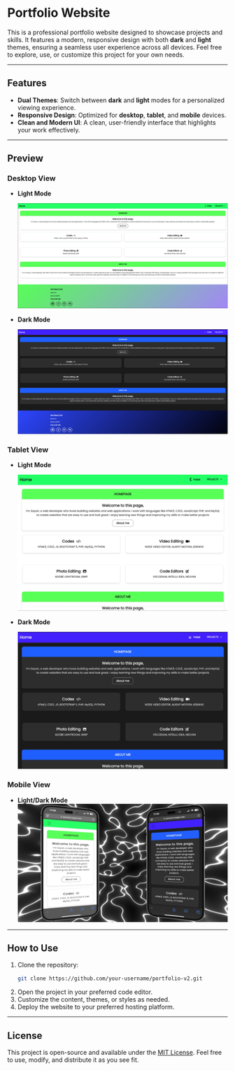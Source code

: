 # Portfolio Website

This is a professional portfolio website designed to showcase projects and skills. It features a modern, responsive design with both **dark** and **light** themes, ensuring a seamless user experience across all devices. Feel free to explore, use, or customize this project for your own needs.

---

## Features

- **Dual Themes**: Switch between **dark** and **light** modes for a personalized viewing experience.
- **Responsive Design**: Optimized for **desktop**, **tablet**, and **mobile** devices.
- **Clean and Modern UI**: A clean, user-friendly interface that highlights your work effectively.

---

## Preview

### Desktop View
- **Light Mode**  
  <div><img src="desktop-light.png" alt="Desktop Light Mode"></div>

- **Dark Mode**  
  <div><img src="desktop-dark.png" alt="Desktop Dark Mode"></div>

### Tablet View
- **Light Mode**  
  <div><img src="tablet-light.jpg" alt="Tablet Light Mode"></div>

- **Dark Mode**  
  <div><img src="tablet-dark.jpg" alt="Tablet Dark Mode"></div>

### Mobile View
- **Light/Dark Mode**  
  <div><img src="mobile-look.jpeg" alt="Mobile Look"></div>

---

## How to Use

1. Clone the repository:
   ```bash
   git clone https://github.com/your-username/portfolio-v2.git
   ```
2. Open the project in your preferred code editor.
3. Customize the content, themes, or styles as needed.
4. Deploy the website to your preferred hosting platform.

---

## License

This project is open-source and available under the [MIT License](LICENSE). Feel free to use, modify, and distribute it as you see fit.